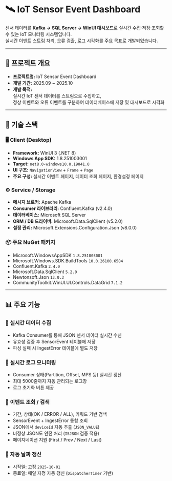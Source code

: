 # 🛰️ IoT Sensor Event Dashboard

센서 데이터를 **Kafka → SQL Server → WinUI 대시보드**로 실시간 수집·저장·조회할 수 있는 IoT 모니터링 시스템입니다.  
실시간 이벤트 스트림 처리, 오류 검출, 로그 시각화를 주요 목표로 개발되었습니다.

---

## 📁 프로젝트 개요

- **프로젝트명:** IoT Sensor Event Dashboard  
- **개발 기간:** 2025.09 ~ 2025.10  
- **개발 목적:**  
  실시간 IoT 센서 데이터를 스트림으로 수집하고,  
  정상 이벤트와 오류 이벤트를 구분하여 데이터베이스에 저장 및 대시보드로 시각화

---

## 🧩 기술 스택

### 🖥️ Client (Desktop)
- **Framework:** WinUI 3 (.NET 8)
- **Windows App SDK:** 1.8.251003001  
- **Target:** `net8.0-windows10.0.19041.0`  
- **UI 구조:** `NavigationView` + `Frame` + `Page`  
- **주요 구성:** 실시간 이벤트 페이지, 데이터 조회 페이지, 환경설정 페이지

### ⚙️ Service / Storage
- **메시지 브로커:** Apache Kafka  
- **Consumer 라이브러리:** Confluent.Kafka (v2.4.0)  
- **데이터베이스:** Microsoft SQL Server  
- **ORM / DB 드라이버:** Microsoft.Data.SqlClient (v5.2.0)  
- **설정 관리:** Microsoft.Extensions.Configuration.Json (v8.0.0)

### 📦 주요 NuGet 패키지
- Microsoft.WindowsAppSDK `1.8.251003001`
- Microsoft.Windows.SDK.BuildTools `10.0.26100.6584`
- Confluent.Kafka `2.4.0`
- Microsoft.Data.SqlClient `5.2.0`
- Newtonsoft.Json `13.0.3`
- CommunityToolkit.WinUI.UI.Controls.DataGrid `7.1.2`

---

## 📊 주요 기능

### 🔹 실시간 데이터 수집
- Kafka Consumer를 통해 JSON 센서 데이터 실시간 수신  
- 유효성 검증 후 SensorEvent 테이블에 저장  
- 파싱 실패 시 IngestError 테이블에 별도 저장  

### 🔹 실시간 로그 모니터링
- Consumer 상태(Partition, Offset, MPS 등) 실시간 갱신  
- 최대 5000줄까지 자동 관리되는 로그창  
- 로그 초기화 버튼 제공  

### 🔹 이벤트 조회 / 검색
- 기간, 상태(OK / ERROR / ALL), 키워드 기반 검색  
- SensorEvent + IngestError 통합 조회  
- JSON에서 `deviceId` 자동 추출 (`JSON_VALUE`)  
- 비정상 JSON도 안전 처리 (`ISJSON` 검증 적용)  
- 페이지네이션 지원 (First / Prev / Next / Last)

### 🔹 자동 날짜 갱신
- 시작일: 고정 `2025-10-01`  
- 종료일: 매일 자정 자동 갱신 (`DispatcherTimer` 기반)


